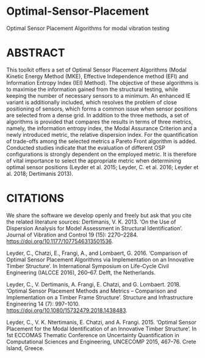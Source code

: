 # Optimal-Sensor-Placement
Optimal Sensor Placement Algorithms for modal vibration testing

# ABSTRACT
This toolkit offers a set of Optimal Sensor Placement Algorithms (Modal Kinetic Energy Method (MKE), Effective Independence method (EFI) and Information Entropy Index (IEI) Method). The objective of these algorithms is to maximise the information gained from the structural testing, while keeping the number of necessary sensors to a minimum. An enhanced IE variant is additionally included, which resolves the problem of close positioning of sensors, which forms a common issue when sensor positions are selected from a dense grid. In addition to the three methods, a set of algorithms is provided that compares the results in terms of three metrics, namely, the information entropy index, the Modal Assurance Criterion and a newly introduced metric, the relative dispersion index. For the quantification of trade-offs among the selected metrics a Pareto Front algorithm is added. Conducted studies indicate that the evaluation of different OSP configurations is strongly dependent on the employed metric. It is therefore of vital importance to select the appropriate metric when determining optimal sensor positions (Leyder et al. 2015; Leyder, C. et al. 2016; Leyder et al. 2018; Dertimanis 2013).

# CITATIONS
We share the software we develop openly and freely but ask that you cite the related literature sources:
Dertimanis, V. K. 2013. ‘On the Use of Dispersion Analysis for Model Assessment in Structural Identification’. Journal of Vibration and Control 19 (15): 2270–2284. https://doi.org/10.1177/1077546313501536.

Leyder, C., Chatzi, E., Frangi, A., and Lombaert, G. 2016. ‘Comparison of Optimal Sensor Placement Algorithms via Implementation on an Innovative Timber Structure’. In International Symposium on Life-Cycle Civil Engineering (IALCCE 2016), 260–67. Delft, the Netherlands.

Leyder, C., V. Dertimanis, A. Frangi, E. Chatzi, and G. Lombaert. 2018. ‘Optimal Sensor Placement Methods and Metrics – Comparison and Implementation on a Timber Frame Structure’. Structure and Infrastructure Engineering 14 (7): 997–1010. https://doi.org/10.1080/15732479.2018.1438483.

Leyder, C., V. K. Ntertimanis, E. Chatzi, and A. Frangi. 2015. ‘Optimal Sensor Placement for the Modal Identification of an Innovative Timber Structure’. In 1st ECCOMAS Thematic Conference on Uncertainty Quantification in Computational Sciences and Engineering, UNCECOMP 2015, 467–76. Crete Island, Greece.
